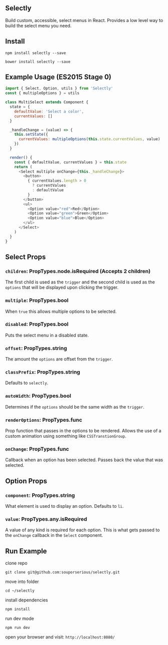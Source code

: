 ## Selectly

Build custom, accessible, select menus in React. Provides a low level way to build the select menu you need.

## Install

`npm install selectly --save`

`bower install selectly --save`

## Example Usage (ES2015 Stage 0)

```javascript
import { Select, Option, utils } from 'Selectly'
const { multipleOptions } = utils

class MultiSelect extends Component {
  state = {
    defaultValue: 'Select a color',
    currentValues: []
  }

  _handleChange = (value) => {
    this.setState({
      currentValues: multipleOptions(this.state.currentValues, value)
    })
  }

  render() {
    const { defaultValue, currentValues } = this.state
    return (
      <Select multiple onChange={this._handleChange}>
        <button>
          { currentValues.length > 0
            ? currentValues
            : defaultValue
          }
        </button>
        <ul>
          <Option value="red">Red</Option>
          <Option value="green">Green</Option>
          <Option value="blue">Blue</Option>
        </ul>
      </Select>
    )
  }
}
```

## Select Props

### `children`: PropTypes.node.isRequired (Accepts 2 children)

The first child is used as the `trigger` and the second child is used as the `options` that will be displayed upon clicking the trigger.

### `multiple`: PropTypes.bool

When `true` this allows multiple options to be selected.

### `disabled`: PropTypes.bool

Puts the select menu in a disabled state.

### `offset`: PropTypes.string

The amount the `options` are offset from the `trigger`.

### `classPrefix`: PropTypes.string

Defaults to `selectly`.

### `autoWidth`: PropTypes.bool

Determines if the `options` should be the same width as the `trigger`.

### `renderOptions`: PropTypes.func

Prop function that passes in the options to be rendered. Allows the use of a custom animation using something like `CSSTranstionGroup`.

### `onChange`: PropTypes.func

Callback when an option has been selected. Passes back the value that was selected.

## Option Props

### `component`: PropTypes.string

What element is used to display an option. Defaults to `li`.

### `value`: PropTypes.any.isRequired

A value of any kind is required for each option. This is what gets passed to the `onChange` callback in the `Select` component.

## Run Example

clone repo

`git clone git@github.com:souporserious/selectly.git`

move into folder

`cd ~/selectly`

install dependencies

`npm install`

run dev mode

`npm run dev`

open your browser and visit: `http://localhost:8080/`
